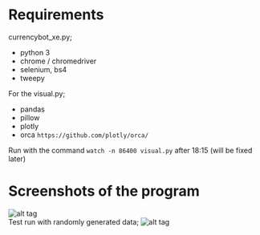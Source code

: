 # Requirements
currencybot_xe.py;
  - python 3
  - chrome / chromedriver  
  - selenium, bs4
  - tweepy  

For the visual.py;
 - pandas
 - pillow
 - plotly
 - orca ```https://github.com/plotly/orca/```  
 
 Run with the command ```watch -n 86400 visual.py``` after 18:15 (will be fixed later)
 
# Screenshots of the program
![alt tag](https://i.imgur.com/vQ4cGE8.png "Screenshot")  
Test run with randomly generated data;
![alt tag](https://i.imgur.com/8kVYxtI.png "Statistics")
